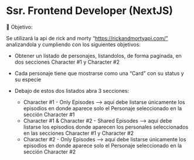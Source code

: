 # Ssr. Frontend Developer (NextJS)

🎯 Objetivo:

Se utilizará la api de rick and morty “https://rickandmortyapi.com/” analizandola y cumpliendo con los siguientes objetivos:

- Obtener un listado de personajes, listandolos, de forma paginada, en dos secciones Character #1 y Character #2

- Cada personaje tiene que mostrarse como una “Card” con su status y su especie

- Debajo de estos dos listados abra 3 secciones:

  - Character #1 - Only Episodes —> aquí debe listarse únicamente los episodios en donde aparece solo el Personaje seleccionado en la sección Character #1
  - Character #1 & Character #2 - Shared Episodes —> aquí debe listarse los episodios donde aparecen los personales seleccionados en las secciones Character #1 y Character #2
  - Character #2 - Only Episodes —> aquí debe listarse únicamente los episodios en donde aparece solo el Personaje seleccionado en la sección Character #2
